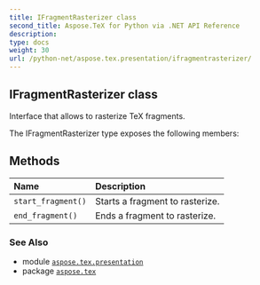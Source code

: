 ```yaml
---
title: IFragmentRasterizer class
second_title: Aspose.TeX for Python via .NET API Reference
description: 
type: docs
weight: 30
url: /python-net/aspose.tex.presentation/ifragmentrasterizer/
---
```


## IFragmentRasterizer class

Interface that allows to rasterize TeX fragments.



The IFragmentRasterizer type exposes the following members:
## Methods
| Name | Description |
| :- | :- |
| `start_fragment()` | Starts a fragment to rasterize. |
| `end_fragment()` | Ends a fragment to rasterize. |

### See Also

* module [`aspose.tex.presentation`](/tex/python-net/aspose.tex.presentation/)
* package [`aspose.tex`](/tex/python-net/)

